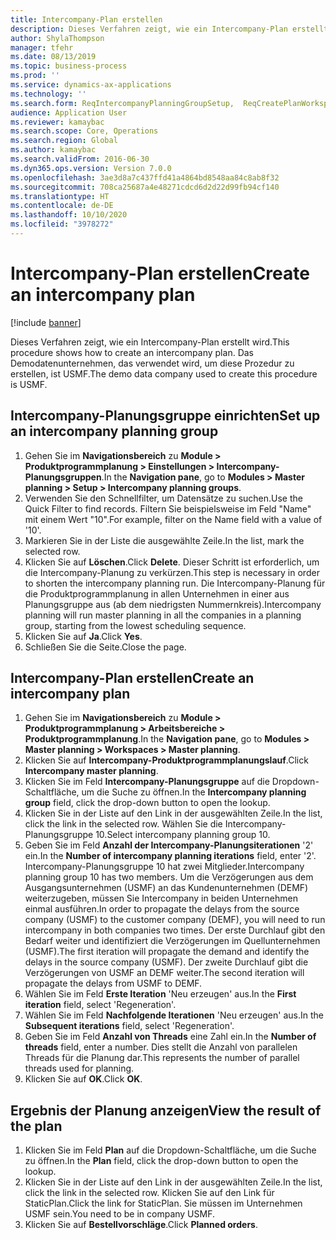 ```yaml
---
title: Intercompany-Plan erstellen
description: Dieses Verfahren zeigt, wie ein Intercompany-Plan erstellt wird.
author: ShylaThompson
manager: tfehr
ms.date: 08/13/2019
ms.topic: business-process
ms.prod: ''
ms.service: dynamics-ax-applications
ms.technology: ''
ms.search.form: ReqIntercompanyPlanningGroupSetup,  ReqCreatePlanWorkspace
audience: Application User
ms.reviewer: kamaybac
ms.search.scope: Core, Operations
ms.search.region: Global
ms.author: kamaybac
ms.search.validFrom: 2016-06-30
ms.dyn365.ops.version: Version 7.0.0
ms.openlocfilehash: 3ae3d8a7c437ffd41a4864bd8548aa84c8ab8f32
ms.sourcegitcommit: 708ca25687a4e48271cdcd6d2d22d99fb94cf140
ms.translationtype: HT
ms.contentlocale: de-DE
ms.lasthandoff: 10/10/2020
ms.locfileid: "3978272"
---
```

# <a name="create-an-intercompany-plan"></a><span data-ttu-id="2e3a5-103">Intercompany-Plan erstellen</span><span class="sxs-lookup"><span data-stu-id="2e3a5-103">Create an intercompany plan</span></span>

[!include [banner](../../includes/banner.md)]

<span data-ttu-id="2e3a5-104">Dieses Verfahren zeigt, wie ein Intercompany-Plan erstellt wird.</span><span class="sxs-lookup"><span data-stu-id="2e3a5-104">This procedure shows how to create an intercompany plan.</span></span> <span data-ttu-id="2e3a5-105">Das Demodatenunternehmen, das verwendet wird, um diese Prozedur zu erstellen, ist USMF.</span><span class="sxs-lookup"><span data-stu-id="2e3a5-105">The demo data company used to create this procedure is USMF.</span></span>


## <a name="set-up-an-intercompany-planning-group"></a><span data-ttu-id="2e3a5-106">Intercompany-Planungsgruppe einrichten</span><span class="sxs-lookup"><span data-stu-id="2e3a5-106">Set up an intercompany planning group</span></span> 
1. <span data-ttu-id="2e3a5-107">Gehen Sie im **Navigationsbereich** zu **Module > Produktprogrammplanung > Einstellungen > Intercompany-Planungsgruppen**.</span><span class="sxs-lookup"><span data-stu-id="2e3a5-107">In the **Navigation pane**, go to **Modules > Master planning > Setup > Intercompany planning groups**.</span></span> 
2. <span data-ttu-id="2e3a5-108">Verwenden Sie den Schnellfilter, um Datensätze zu suchen.</span><span class="sxs-lookup"><span data-stu-id="2e3a5-108">Use the Quick Filter to find records.</span></span> <span data-ttu-id="2e3a5-109">Filtern Sie beispielsweise im Feld "Name" mit einem Wert "10".</span><span class="sxs-lookup"><span data-stu-id="2e3a5-109">For example, filter on the Name field with a value of '10'.</span></span>
3. <span data-ttu-id="2e3a5-110">Markieren Sie in der Liste die ausgewählte Zeile.</span><span class="sxs-lookup"><span data-stu-id="2e3a5-110">In the list, mark the selected row.</span></span>
4. <span data-ttu-id="2e3a5-111">Klicken Sie auf **Löschen**.</span><span class="sxs-lookup"><span data-stu-id="2e3a5-111">Click **Delete**.</span></span> <span data-ttu-id="2e3a5-112">Dieser Schritt ist erforderlich, um die Intercompany-Planung zu verkürzen.</span><span class="sxs-lookup"><span data-stu-id="2e3a5-112">This step is necessary in order to shorten the intercompany planning run.</span></span>   <span data-ttu-id="2e3a5-113">Die Intercompany-Planung für die Produktprogrammplanung in allen Unternehmen in einer aus Planungsgruppe aus (ab dem niedrigsten Nummernkreis).</span><span class="sxs-lookup"><span data-stu-id="2e3a5-113">Intercompany planning will run master planning in all the companies in a planning group, starting from the lowest scheduling sequence.</span></span>  
5. <span data-ttu-id="2e3a5-114">Klicken Sie auf **Ja**.</span><span class="sxs-lookup"><span data-stu-id="2e3a5-114">Click **Yes**.</span></span>
6. <span data-ttu-id="2e3a5-115">Schließen Sie die Seite.</span><span class="sxs-lookup"><span data-stu-id="2e3a5-115">Close the page.</span></span>

## <a name="create-an-intercompany-plan"></a><span data-ttu-id="2e3a5-116">Intercompany-Plan erstellen</span><span class="sxs-lookup"><span data-stu-id="2e3a5-116">Create an intercompany plan</span></span>
1. <span data-ttu-id="2e3a5-117">Gehen Sie im **Navigationsbereich** zu **Module > Produktprogrammplanung > Arbeitsbereiche > Produktprogrammplanung**.</span><span class="sxs-lookup"><span data-stu-id="2e3a5-117">In the **Navigation pane**, go to **Modules > Master planning > Workspaces > Master planning**.</span></span>
2. <span data-ttu-id="2e3a5-118">Klicken Sie auf **Intercompany-Produktprogrammplanungslauf**.</span><span class="sxs-lookup"><span data-stu-id="2e3a5-118">Click **Intercompany master planning**.</span></span>  
3. <span data-ttu-id="2e3a5-119">Klicken Sie im Feld **Intercompany-Planungsgruppe** auf die Dropdown-Schaltfläche, um die Suche zu öffnen.</span><span class="sxs-lookup"><span data-stu-id="2e3a5-119">In the **Intercompany planning group** field, click the drop-down button to open the lookup.</span></span>
4. <span data-ttu-id="2e3a5-120">Klicken Sie in der Liste auf den Link in der ausgewählten Zeile.</span><span class="sxs-lookup"><span data-stu-id="2e3a5-120">In the list, click the link in the selected row.</span></span> <span data-ttu-id="2e3a5-121">Wählen Sie die Intercompany-Planungsgruppe 10.</span><span class="sxs-lookup"><span data-stu-id="2e3a5-121">Select intercompany planning group 10.</span></span>  
5. <span data-ttu-id="2e3a5-122">Geben Sie im Feld **Anzahl der Intercompany-Planungsiterationen** '2' ein.</span><span class="sxs-lookup"><span data-stu-id="2e3a5-122">In the **Number of intercompany planning iterations** field, enter '2'.</span></span> <span data-ttu-id="2e3a5-123">Intercompany-Planungsgruppe 10 hat zwei Mitglieder.</span><span class="sxs-lookup"><span data-stu-id="2e3a5-123">Intercompany planning group 10 has two members.</span></span> <span data-ttu-id="2e3a5-124">Um die Verzögerungen aus dem Ausgangsunternehmen (USMF) an das Kundenunternehmen (DEMF) weiterzugeben, müssen Sie Intercompany in beiden Unternehmen einmal ausführen.</span><span class="sxs-lookup"><span data-stu-id="2e3a5-124">In order to propagate the delays from the source company (USMF) to the customer company (DEMF), you will need to run intercompany in both companies two times.</span></span> <span data-ttu-id="2e3a5-125">Der erste Durchlauf gibt den Bedarf weiter und identifiziert die Verzögerungen im Quellunternehmen (USMF).</span><span class="sxs-lookup"><span data-stu-id="2e3a5-125">The first iteration will propagate the demand and identify the delays in the source company (USMF).</span></span> <span data-ttu-id="2e3a5-126">Der zweite Durchlauf gibt die Verzögerungen von USMF an DEMF weiter.</span><span class="sxs-lookup"><span data-stu-id="2e3a5-126">The second iteration will propagate the delays from USMF to DEMF.</span></span>  
6. <span data-ttu-id="2e3a5-127">Wählen Sie im Feld **Erste Iteration** 'Neu erzeugen' aus.</span><span class="sxs-lookup"><span data-stu-id="2e3a5-127">In the **First iteration** field, select 'Regeneration'.</span></span>
7. <span data-ttu-id="2e3a5-128">Wählen Sie im Feld **Nachfolgende Iterationen** 'Neu erzeugen' aus.</span><span class="sxs-lookup"><span data-stu-id="2e3a5-128">In the **Subsequent iterations** field, select 'Regeneration'.</span></span>
8. <span data-ttu-id="2e3a5-129">Geben Sie im Feld **Anzahl von Threads** eine Zahl ein.</span><span class="sxs-lookup"><span data-stu-id="2e3a5-129">In the **Number of threads** field, enter a number.</span></span> <span data-ttu-id="2e3a5-130">Dies stellt die Anzahl von parallelen Threads für die Planung dar.</span><span class="sxs-lookup"><span data-stu-id="2e3a5-130">This represents the number of parallel threads used for planning.</span></span>  
9. <span data-ttu-id="2e3a5-131">Klicken Sie auf **OK**.</span><span class="sxs-lookup"><span data-stu-id="2e3a5-131">Click **OK**.</span></span>

## <a name="view-the-result-of-the-plan"></a><span data-ttu-id="2e3a5-132">Ergebnis der Planung anzeigen</span><span class="sxs-lookup"><span data-stu-id="2e3a5-132">View the result of the plan</span></span>
1. <span data-ttu-id="2e3a5-133">Klicken Sie im Feld **Plan** auf die Dropdown-Schaltfläche, um die Suche zu öffnen.</span><span class="sxs-lookup"><span data-stu-id="2e3a5-133">In the **Plan** field, click the drop-down button to open the lookup.</span></span>
2. <span data-ttu-id="2e3a5-134">Klicken Sie in der Liste auf den Link in der ausgewählten Zeile.</span><span class="sxs-lookup"><span data-stu-id="2e3a5-134">In the list, click the link in the selected row.</span></span> <span data-ttu-id="2e3a5-135">Klicken Sie auf den Link für StaticPlan.</span><span class="sxs-lookup"><span data-stu-id="2e3a5-135">Click the link for StaticPlan.</span></span> <span data-ttu-id="2e3a5-136">Sie müssen im Unternehmen USMF sein.</span><span class="sxs-lookup"><span data-stu-id="2e3a5-136">You need to be in company USMF.</span></span>  
3. <span data-ttu-id="2e3a5-137">Klicken Sie auf **Bestellvorschläge**.</span><span class="sxs-lookup"><span data-stu-id="2e3a5-137">Click **Planned orders**.</span></span>

